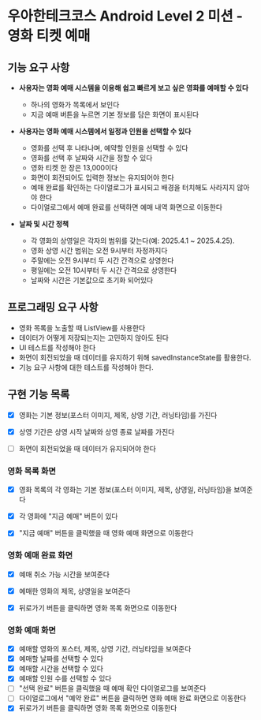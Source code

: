 # 우아한테크코스 Android Level 2 미션 - 영화 티켓 예매

## 기능 요구 사항
- **사용자는 영화 예매 시스템을 이용해 쉽고 빠르게 보고 싶은 영화를 예매할 수 있다**
  - 하나의 영화가 목록에서 보인다
  - 지금 예매 버튼을 누르면 기본 정보를 담은 화면이 표시된다


- **사용자는 영화 예매 시스템에서 일정과 인원을 선택할 수 있다**
  - 영화를 선택 후 나타나며, 예약할 인원을 선택할 수 있다
  - 영화를 선택 후 날짜와 시간을 정할 수 있다
  - 영화 티켓 한 장은 13,000이다
  - 화면이 회전되어도 입력한 정보는 유지되어야 한다
  - 예매 완료를 확인하는 다이얼로그가 표시되고 배경을 터치해도 사라지지 않아야 한다
  - 다이얼로그에서 예매 완료를 선택하면 예매 내역 화면으로 이동한다


- **날짜 및 시간 정책**
  - 각 영화의 상영일은 각자의 범위를 갖는다(예: 2025.4.1 ~ 2025.4.25).
  - 영화 상영 시간 범위는 오전 9시부터 자정까지다
  - 주말에는 오전 9시부터 두 시간 간격으로 상영한다
  - 평일에는 오전 10시부터 두 시간 간격으로 상영한다
  - 날짜와 시간은 기본값으로 초기화 되어있다


## 프로그래밍 요구 사항
- 영화 목록을 노출할 때 ListView를 사용한다
- 데이터가 어떻게 저장되는지는 고민하지 않아도 된다
- UI 테스트를 작성해야 한다
- 화면이 회전되었을 때 데이터를 유지하기 위해 savedInstanceState를 활용한다.
- 기능 요구 사항에 대한 테스트를 작성해야 한다.


## 구현 기능 목록

- [x] 영화는 기본 정보(포스터 이미지, 제목, 상영 기간, 러닝타임)를 가진다
- [x] 상영 기간은 상영 시작 날짜와 상영 종료 날짜를 가진다
- [ ] 화면이 회전되었을 때 데이터가 유지되어야 한다


### 영화 목록 화면

- [x] 영화 목록의 각 영화는 기본 정보(포스터 이미지, 제목, 상영일, 러닝타임)을 보여준다
- [x] 각 영화에 "지금 예매" 버튼이 있다
- [x] "지금 예매" 버튼을 클릭했을 때 영화 예매 화면으로 이동한다


### 영화 예매 완료 화면

- [x] 예매 취소 가능 시간을 보여준다
- [x] 예매한 영화의 제목, 상영일을 보여준다
- [x] 뒤로가기 버튼을 클릭하면 영화 목록 화면으로 이동한다


### 영화 예매 화면

- [x] 예매할 영화의 포스터, 제목, 상영 기간, 러닝타임을 보여준다
- [x] 예매할 날짜를 선택할 수 있다
- [x] 예매할 시간을 선택할 수 있다
- [x] 예매할 인원 수를 선택할 수 있다
- [ ] "선택 완료" 버튼을 클릭했을 때 예매 확인 다이얼로그를 보여준다
- [ ] 다이얼로그에서 "예약 완료" 버튼을 클릭하면 영화 예매 완료 화면으로 이동한다
- [x] 뒤로가기 버튼을 클릭하면 영화 목록 화면으로 이동한다